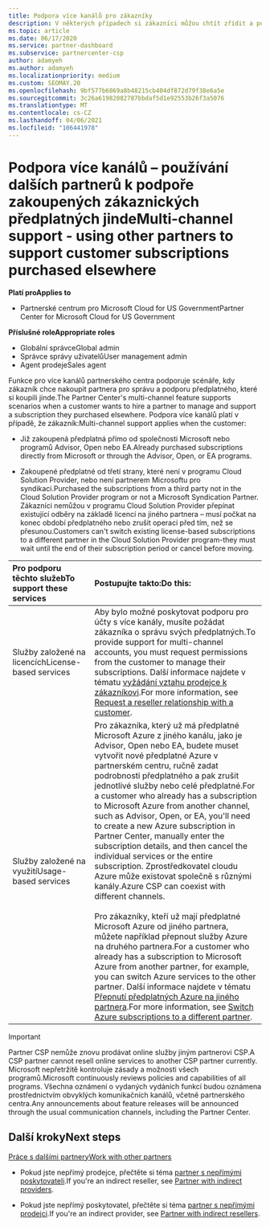 ```yaml
---
title: Podpora více kanálů pro zákazníky
description: V některých případech si zákazníci můžou chtít zřídit a podpořit předplatné, které si koupili jinde.
ms.topic: article
ms.date: 06/17/2020
ms.service: partner-dashboard
ms.subservice: partnercenter-csp
author: adamyeh
ms.author: adamyeh
ms.localizationpriority: medium
ms.custom: SEOMAY.20
ms.openlocfilehash: 9bf577b6869a8b48215cb404df872d79f38e6a5e
ms.sourcegitcommit: 3c26a61982082787bbdaf5d1e92553b26f3a5076
ms.translationtype: MT
ms.contentlocale: cs-CZ
ms.lasthandoff: 04/06/2021
ms.locfileid: "106441978"
---
```

# <a name="multi-channel-support---using-other-partners-to-support-customer-subscriptions-purchased-elsewhere"></a><span data-ttu-id="f2c82-103">Podpora více kanálů – používání dalších partnerů k podpoře zakoupených zákaznických předplatných jinde</span><span class="sxs-lookup"><span data-stu-id="f2c82-103">Multi-channel support - using other partners to support customer subscriptions purchased elsewhere</span></span>

<span data-ttu-id="f2c82-104">**Platí pro**</span><span class="sxs-lookup"><span data-stu-id="f2c82-104">**Applies to**</span></span>

- <span data-ttu-id="f2c82-105">Partnerské centrum pro Microsoft Cloud for US Government</span><span class="sxs-lookup"><span data-stu-id="f2c82-105">Partner Center for Microsoft Cloud for US Government</span></span>

<span data-ttu-id="f2c82-106">**Příslušné role**</span><span class="sxs-lookup"><span data-stu-id="f2c82-106">**Appropriate roles**</span></span>

- <span data-ttu-id="f2c82-107">Globální správce</span><span class="sxs-lookup"><span data-stu-id="f2c82-107">Global admin</span></span>
- <span data-ttu-id="f2c82-108">Správce správy uživatelů</span><span class="sxs-lookup"><span data-stu-id="f2c82-108">User management admin</span></span>
- <span data-ttu-id="f2c82-109">Agent prodeje</span><span class="sxs-lookup"><span data-stu-id="f2c82-109">Sales agent</span></span>

<span data-ttu-id="f2c82-110">Funkce pro více kanálů partnerského centra podporuje scénáře, kdy zákazník chce nakoupit partnera pro správu a podporu předplatného, které si koupili jinde.</span><span class="sxs-lookup"><span data-stu-id="f2c82-110">The Partner Center's multi-channel feature supports scenarios when a customer wants to hire a partner to manage and support a subscription they purchased elsewhere.</span></span> <span data-ttu-id="f2c82-111">Podpora více kanálů platí v případě, že zákazník:</span><span class="sxs-lookup"><span data-stu-id="f2c82-111">Multi-channel support applies when the customer:</span></span>

- <span data-ttu-id="f2c82-112">Již zakoupená předplatná přímo od společnosti Microsoft nebo programů Advisor, Open nebo EA.</span><span class="sxs-lookup"><span data-stu-id="f2c82-112">Already purchased subscriptions directly from Microsoft or through the Advisor, Open, or EA programs.</span></span>

- <span data-ttu-id="f2c82-113">Zakoupené předplatné od třetí strany, které není v programu Cloud Solution Provider, nebo není partnerem Microsoftu pro syndikaci.</span><span class="sxs-lookup"><span data-stu-id="f2c82-113">Purchased the subscriptions from a third party not in the Cloud Solution Provider program or not a Microsoft Syndication Partner.</span></span> <span data-ttu-id="f2c82-114">Zákazníci nemůžou v programu Cloud Solution Provider přepínat existující odběry na základě licencí na jiného partnera – musí počkat na konec období předplatného nebo zrušit operaci před tím, než se přesunou.</span><span class="sxs-lookup"><span data-stu-id="f2c82-114">Customers can't switch existing license-based subscriptions to a different partner in the Cloud Solution Provider program-they must wait until the end of their subscription period or cancel before moving.</span></span>

|<span data-ttu-id="f2c82-115">Pro podporu těchto služeb</span><span class="sxs-lookup"><span data-stu-id="f2c82-115">To support these services</span></span>  | <span data-ttu-id="f2c82-116">Postupujte takto:</span><span class="sxs-lookup"><span data-stu-id="f2c82-116">Do this:</span></span> |
|:---------|:---------|
|<span data-ttu-id="f2c82-117">Služby založené na licencích</span><span class="sxs-lookup"><span data-stu-id="f2c82-117">License-based services</span></span>    | <span data-ttu-id="f2c82-118">Aby bylo možné poskytovat podporu pro účty s více kanály, musíte požádat zákazníka o správu svých předplatných.</span><span class="sxs-lookup"><span data-stu-id="f2c82-118">To provide support for multi-channel accounts, you must request permissions from the customer to manage their subscriptions.</span></span> <span data-ttu-id="f2c82-119">Další informace najdete v tématu [vyžádání vztahu prodejce k zákazníkovi](request-a-relationship-with-a-customer.md).</span><span class="sxs-lookup"><span data-stu-id="f2c82-119">For more information, see [Request a reseller relationship with a customer](request-a-relationship-with-a-customer.md).</span></span>   |
|<span data-ttu-id="f2c82-120">Služby založené na využití</span><span class="sxs-lookup"><span data-stu-id="f2c82-120">Usage-based services</span></span>     |  <span data-ttu-id="f2c82-121">Pro zákazníka, který už má předplatné Microsoft Azure z jiného kanálu, jako je Advisor, Open nebo EA, budete muset vytvořit nové předplatné Azure v partnerském centru, ručně zadat podrobnosti předplatného a pak zrušit jednotlivé služby nebo celé předplatné.</span><span class="sxs-lookup"><span data-stu-id="f2c82-121">For a customer who already has a subscription to Microsoft Azure from another channel, such as Advisor, Open, or EA, you'll need to create a new Azure subscription in Partner Center, manually enter the subscription details, and then cancel the individual services or the entire subscription.</span></span> <span data-ttu-id="f2c82-122">Zprostředkovatel cloudu Azure může existovat společně s různými kanály.</span><span class="sxs-lookup"><span data-stu-id="f2c82-122">Azure CSP can coexist with different channels.</span></span><br/><br/> <span data-ttu-id="f2c82-123">Pro zákazníky, kteří už mají předplatné Microsoft Azure od jiného partnera, můžete například přepnout služby Azure na druhého partnera.</span><span class="sxs-lookup"><span data-stu-id="f2c82-123">For a customer who already has a subscription to Microsoft Azure from another partner, for example, you can switch Azure services to the other partner.</span></span>  <span data-ttu-id="f2c82-124">Další informace najdete v tématu [Přepnutí předplatných Azure na jiného partnera](switch-azure-subscriptions-to-a-different-partner.md).</span><span class="sxs-lookup"><span data-stu-id="f2c82-124">For more information, see [Switch Azure subscriptions to a different partner](switch-azure-subscriptions-to-a-different-partner.md).</span></span> |

> [!IMPORTANT]  
> <span data-ttu-id="f2c82-125">Partner CSP nemůže znovu prodávat online služby jiným partnerovi CSP.</span><span class="sxs-lookup"><span data-stu-id="f2c82-125">A CSP partner cannot resell online services to another CSP partner currently.</span></span> <span data-ttu-id="f2c82-126">Microsoft nepřetržitě kontroluje zásady a možnosti všech programů.</span><span class="sxs-lookup"><span data-stu-id="f2c82-126">Microsoft continuously reviews policies and capabilities of all programs.</span></span> <span data-ttu-id="f2c82-127">Všechna oznámení o vydaných vydáních funkcí budou oznámena prostřednictvím obvyklých komunikačních kanálů, včetně partnerského centra.</span><span class="sxs-lookup"><span data-stu-id="f2c82-127">Any announcements about feature releases will be announced through the usual communication channels, including the Partner Center.</span></span>

## <a name="next-steps"></a><span data-ttu-id="f2c82-128">Další kroky</span><span class="sxs-lookup"><span data-stu-id="f2c82-128">Next steps</span></span>

[<span data-ttu-id="f2c82-129">Práce s dalšími partnery</span><span class="sxs-lookup"><span data-stu-id="f2c82-129">Work with other partners</span></span>](work-with-other-partners.md)

- <span data-ttu-id="f2c82-130">Pokud jste nepřímý prodejce, přečtěte si téma [partner s nepřímými poskytovateli](indirect-reseller-tasks-in-partner-center.md).</span><span class="sxs-lookup"><span data-stu-id="f2c82-130">If you're an indirect reseller, see [Partner with indirect providers](indirect-reseller-tasks-in-partner-center.md).</span></span>

- <span data-ttu-id="f2c82-131">Pokud jste nepřímý poskytovatel, přečtěte si téma [partner s nepřímými prodejci](indirect-provider-tasks-in-partner-center.md).</span><span class="sxs-lookup"><span data-stu-id="f2c82-131">If you're an indirect provider, see [Partner with indirect resellers](indirect-provider-tasks-in-partner-center.md).</span></span>

